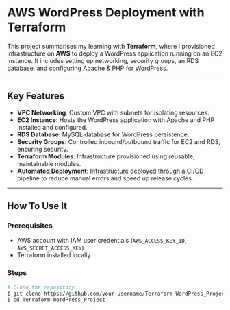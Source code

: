# AWS WordPress Deployment with Terraform

This project summarises my learning with **Terraform**, where I provisioned infrastructure on **AWS** to deploy a WordPress application running on an EC2 instance. It includes setting up networking, security groups, an RDS database, and configuring Apache & PHP for WordPress.  

---

## Key Features

- **VPC Networking**: Custom VPC with subnets for isolating resources.  
- **EC2 Instance**: Hosts the WordPress application with Apache and PHP installed and configured.  
- **RDS Database**: MySQL database for WordPress persistence.  
- **Security Groups**: Controlled inbound/outbound traffic for EC2 and RDS, ensuring security.  
- **Terraform Modules**: Infrastructure provisioned using reusable, maintainable modules.  
- **Automated Deployment**: Infrastructure deployed through a CI/CD pipeline to reduce manual errors and speed up release cycles.  

---

## How To Use It

### Prerequisites
- AWS account with IAM user credentials (`AWS_ACCESS_KEY_ID`, `AWS_SECRET_ACCESS_KEY`)  
- Terraform installed locally  

### Steps

```bash
# Clone the repository
$ git clone https://github.com/your-username/Terraform-WordPress_Project
$ cd Terraform-WordPress_Project
```
